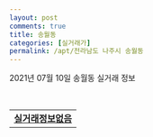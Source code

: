 ```yaml
---
layout: post
comments: true
title: 송월동
categories: [실거래가]
permalink: /apt/전라남도 나주시 송월동
---
```


2021년 07월 10일 송월동 실거래 정보

<script type="text/javascript">
  google.charts.load('current', {'packages':['corechart']});
  google.charts.setOnLoadCallback(drawChart);

  function drawChart() {
    var data = google.visualization.arrayToDataTable([['거래일', '매매', '전월세', '전매'], ['20-07', 4, 17, 0], ['20-08', 7, 16, 0], ['20-09', 7, 21, 0], ['20-10', 20, 12, 0], ['20-11', 14, 13, 0], ['20-12', 11, 16, 0], ['21-01', 10, 10, 0], ['21-02', 9, 32, 0], ['21-03', 17, 20, 0], ['21-04', 18, 33, 0], ['21-05', 14, 28, 0], ['21-06', 17, 37, 0], ['21-07', 0, 1, 0]]);

    var options = {
      title: '최근 1년간 유형별 거래량 추이',
      legend: { position: 'bottom' }
    };

    var chart = new google.visualization.LineChart(document.getElementById('columnchart_material'));
    chart.draw(data, (options));년간 
  }
</script>

<div id="columnchart_material" style="width: 95%; margin-left: -35px; display: block"></div>
<br>
<table>
  <tr>
    <td colspan="4" style="font-weight: bold;"><a href="https://search.naver.com/search.naver?query=송월동 실거래정보없음">실거래정보없음</a></td>
  </tr>
    
</table>
    